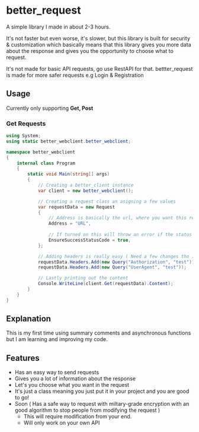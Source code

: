 # better_request
A simple library I made in about 2-3 hours.

It's not faster but even worse, it's slower, but this library is built for security & customization
which basically means that this library gives you more data about the response and gives you the opportunity to choose what to request.

It's not made for basic API requests, go use RestAPI for that.
bettter_request is made for more safer requests e.g Login & Registration

## Usage

Currently only supporting **Get, Post**

### Get Requests

```csharp
using System;
using static better_webclient.better_webclient;

namespace better_webclient
{
    internal class Program
    {
        static void Main(string[] args)
        {
            // Creating a better_client instance
            var client = new better_webclient();

            // Creating a request class an asigning a few values
            var requestData = new Request
            {
                // Address is basically the url, where you want this request to go
                Address = "URL",
                
                // If turned on this will throw an error if the status code isn't success (200)
                EnsureSuccessStatusCode = true,
            };

            // Adding headers is really easy ( Need a few changes tho )
            requestData.Headers.Add(new Query("Authorization", "test"));
            requestData.Headers.Add(new Query("UserAgent", "test"));

            // Lastly printing out the content
            Console.WriteLine(client.Get(requestData).Content);
        }
    }
}
```

## Explanation

This is my first time using summary comments and asynchronous functions but I am learning and improving my code.

## Features

- Has an easy way to send requests
- Gives you a lot of information about the response
- Let's you choose what you want in the request
- It's just a class meaning you just put it in your project and you are good to go!
- Soon ( Has a safe way to request with miltary-grade encryption with an good algorithm to stop people from modifying the request )
  -  This will require modification from your end.
  -  Will only work on your own API

